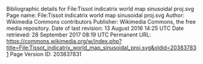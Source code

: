 Bibliographic details for File:Tissot indicatrix world map sinusoidal proj.svg
Page name: File:Tissot indicatrix world map sinusoidal proj.svg
Author: Wikimedia Commons contributors
Publisher: Wikimedia Commons, the free media repository.
Date of last revision: 13 August 2016 14:25 UTC
Date retrieved:
28 September 2017 08:19 UTC
Permanent URL: https://commons.wikimedia.org/w/index.php?title=File:Tissot_indicatrix_world_map_sinusoidal_proj.svg&oldid=203837831
Page Version ID: 203837831
